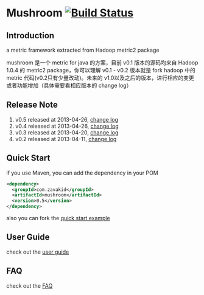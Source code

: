 # Mushroom [![Build Status](https://travis-ci.org/zavakid/mushroom.png?branch=master)](https://travis-ci.org/zavakid/mushroom)
## Introduction 
a metric framework extracted from Hadoop metric2 package

mushroom 是一个 metric for java 的方案，目前 v0.1 版本的源码均来自 Hadoop 1.0.4 的 metric2 package，你可以理解 v0.1 - v0.2 版本就是 fork hadoop 中的 metric 代码(v0.2只有少量改动)。未来的 v1.0以及之后的版本，进行相应的变更或者功能增加（具体需要看相应版本的 change log）

## Release Note
1. v0.5 released at 2013-04-26, [change log][v0.5 change log]
1. v0.4 released at 2013-04-26, [change log][v0.4 change log]
1. v0.3 released at 2013-04-20, [change log][v0.3 change log]
1. v0.2 released at 2013-04-11, [change log][v0.2 change log]


## Quick Start
if you use Maven, you can add the dependency in your POM
```xml
<dependency>
  <groupId>com.zavakid</groupId>
  <artifactId>mushroom</artifactId>
  <version>0.5</version>
</dependency>
```

also you can fork the [quick start example][quick start example repo]

## User Guide
check out the [user guide][user guide]

## FAQ
check out the [FAQ][FAQ]



[v0.2 change log]: https://github.com/zavakid/mushroom/issues?milestone=2&state=closed
[v0.3 change log]: https://github.com/zavakid/mushroom/issues?milestone=3&state=closed
[v0.4 change log]: https://github.com/zavakid/mushroom/issues?milestone=4&state=closed
[v0.5 change log]: https://github.com/zavakid/mushroom/issues?milestone=5&state=closed
[user guide]: https://github.com/zavakid/mushroom/wiki/User-Guide
[FAQ]: https://github.com/zavakid/mushroom/wiki/FAQ
[quick start example repo]: https://github.com/zavakid/mushroom-example
